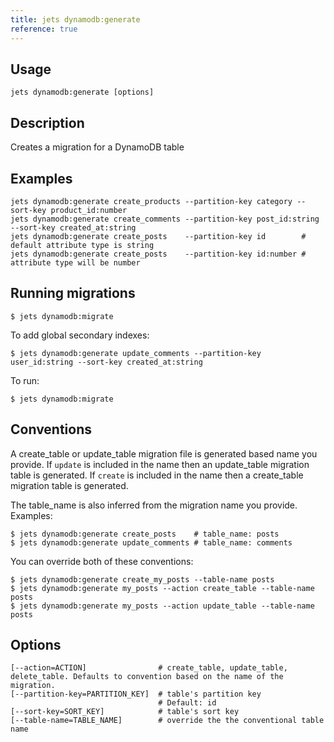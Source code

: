 ```yaml
---
title: jets dynamodb:generate
reference: true
---
```


## Usage

    jets dynamodb:generate [options]

## Description

Creates a migration for a DynamoDB table

## Examples

    jets dynamodb:generate create_products --partition-key category --sort-key product_id:number
    jets dynamodb:generate create_comments --partition-key post_id:string --sort-key created_at:string
    jets dynamodb:generate create_posts    --partition-key id        # default attribute type is string
    jets dynamodb:generate create_posts    --partition-key id:number # attribute type will be number

## Running migrations

    $ jets dynamodb:migrate

To add global secondary indexes:

    $ jets dynamodb:generate update_comments --partition-key user_id:string --sort-key created_at:string

To run:

    $ jets dynamodb:migrate

## Conventions

A create_table or update_table migration file is generated based name you provide.  If `update` is included in the name then an update_table migration table is generated. If `create` is included in the name then a create_table migration table is generated.

The table_name is also inferred from the migration name you provide.  Examples:

    $ jets dynamodb:generate create_posts    # table_name: posts
    $ jets dynamodb:generate update_comments # table_name: comments

You can override both of these conventions:

    $ jets dynamodb:generate create_my_posts --table-name posts
    $ jets dynamodb:generate my_posts --action create_table --table-name posts
    $ jets dynamodb:generate my_posts --action update_table --table-name posts


## Options

```
[--action=ACTION]                # create_table, update_table, delete_table. Defaults to convention based on the name of the migration.
[--partition-key=PARTITION_KEY]  # table's partition key
                                 # Default: id
[--sort-key=SORT_KEY]            # table's sort key
[--table-name=TABLE_NAME]        # override the the conventional table name
```

